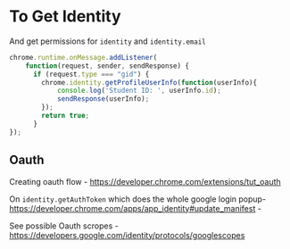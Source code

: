# To Get Identity

And get permissions for `identity` and `identity.email`

```javascript
chrome.runtime.onMessage.addListener(
    function(request, sender, sendResponse) {
      if (request.type === "gid") {
        chrome.identity.getProfileUserInfo(function(userInfo){
            console.log('Student ID: ', userInfo.id);
            sendResponse(userInfo);
        });
        return true;
      }
});
```

## Oauth

Creating oauth flow - https://developer.chrome.com/extensions/tut_oauth

On `identity.getAuthToken`  which does the whole google login popup-https://developer.chrome.com/apps/app_identity#update_manifest - 

See possible Oauth scropes - https://developers.google.com/identity/protocols/googlescopes

